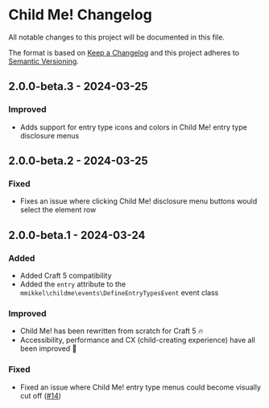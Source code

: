 # Child Me! Changelog

All notable changes to this project will be documented in this file.

The format is based on [Keep a Changelog](http://keepachangelog.com/) and this project adheres to [Semantic Versioning](http://semver.org/).

## 2.0.0-beta.3 - 2024-03-25
### Improved
- Adds support for entry type icons and colors in Child Me! entry type disclosure menus  

## 2.0.0-beta.2 - 2024-03-25
### Fixed 
- Fixes an issue where clicking Child Me! disclosure menu buttons would select the element row

## 2.0.0-beta.1 - 2024-03-24
### Added
- Added Craft 5 compatibility
- Added the `entry` attribute to the `mmikkel\childme\events\DefineEntryTypesEvent` event class
### Improved
- Child Me! has been rewritten from scratch for Craft 5 🔥
- Accessibility, performance and CX (child-creating experience) have all been improved 🎉
### Fixed
- Fixed an issue where Child Me! entry type menus could become visually cut off ([#14](https://github.com/mmikkel/ChildMe-Craft/issues/14))
